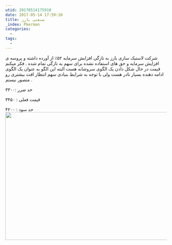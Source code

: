 ```yaml
---
utid: 20170514175910
date: 2017-05-14 17:59:10
title: صنعتی بارز 
_index: Pkerman
categories:
  -
tags:
  -
---
```

شرکت لاستیک سازی بارز به تازگی افزایش سرمایه ۵۲٪ از آورده داشته و پروسه ی افزایش سرمایه و حق های استفاده نشده برای سهم به تازگی تمام شده .
فکر میکنم قیمت در حال شکل دادن یک الگوی سروشانه هست
البته این الگو به عنوان یک الگوی ادامه دهنده بسیار نادر هست ولی با توجه به شرایط بنیادی سهم انتظار افت بیشتری رو متصور نیستم .

حد ضرر :۳۳۰۰

قیمت فعلی : ۳۴۵۰

حد سود : ۴۲۰۰
<a href="https://rahavard365.com/analysis/396207"><img src="https://rahavard365.com/analysis/396207/image" width="600" height="400"></a>